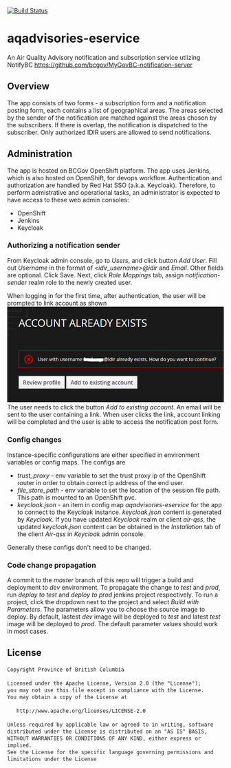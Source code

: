 
[![Build Status](https://jenkins-zffq6u-tools.pathfinder.gov.bc.ca/buildStatus/icon?job=build+aqadvisories-eservice+and+deploy+to+dev)](https://jenkins-zffq6u-tools.pathfinder.gov.bc.ca/job/build%20aqadvisories-eservice%20and%20deploy%20to%20dev/)

# aqadvisories-eservice
An Air Quality Advisory notification and subscription service utlizing NotifyBC https://github.com/bcgov/MyGovBC-notification-server

## Overview
The app consists of two forms - a subscription form and a notification posting form, each contains a list of geographical areas. The areas selected by the sender of the notification are matched against the areas chosen by the subscribers. If there is overlap, the notification is dispatched to the subscriber.
Only authorized IDIR users are allowed to send notifications.

## Administration
The app is hosted on BCGov OpenShift platform. The app uses Jenkins, which is also hosted on OpenShift, for devops workflow. Authentication and authorization are handled by Red Hat SSO (a.k.a. Keycloak). Therefore, to perform admistrative and operational tasks, an administrator is expected to have access to these web admin consoles:
* OpenShift
* Jenkins
* Keycloak

### Authorizing a notification sender
From Keycloak admin console, go to *Users*, and click button *Add User*. Fill out *Username* in the format of *\<idir_username\>@idir* and *Email*. Other fields are optional. Click Save. Next, click *Role Mappings* tab, assign *notification-sender* realm role to the newly created user.

When logging in for the first time, after authentication, the user will be prompted to link account as shown ![link account](static/images/link-acct.png) 
The user needs to click the button *Add to existing account*. An email will be sent to the user containing a link. When user clicks the link, account linking will be completed and the user is able to access the notification post form.

### Config changes
Instance-specific configurations are either specified in environment variables or config maps. The configs are
* *trust_proxy* - env variable to set the trust proxy ip of the OpenShift router in order to obtain correct ip address of the end user. 
* *file_store_path* - env variable to set the location of the session file path. This path is mounted to an OpenShift pvc.
* *keycloak.json* - an item in config map  *aqadvisories-eservice* for the app to connect to the Keycloak instance. *keycloak.json* content is generated by *Keycloak*. If you have updated *Keycloak* realm or client *air-qss*, the updated *keycloak.json* content can be obtained in the *Installation* tab of the client *Air-qss* in *Keycloak* admin console.

Generally these configs don't need to be changed.

### Code change propagation
A commit to the *master* branch of this repo will trigger a build and deployment to *dev* environment. To propagate the change to *test* and *prod*, run *deploy to test* and *deploy to prod* jenkins project respectively. To run a project,  click the dropdown next to the project and select *Build with Parameters*. The parameters allow you to choose the source image to deploy. By default, lastest *dev* image will be deployed to *test* and latest *test* image will be deployed to *prod*. The default parameter values should work in most cases.


## License

    Copyright Province of British Columbia

    Licensed under the Apache License, Version 2.0 (the "License");
    you may not use this file except in compliance with the License.
    You may obtain a copy of the License at 

       http://www.apache.org/licenses/LICENSE-2.0

    Unless required by applicable law or agreed to in writing, software
    distributed under the License is distributed on an "AS IS" BASIS,
    WITHOUT WARRANTIES OR CONDITIONS OF ANY KIND, either express or implied.
    See the License for the specific language governing permissions and
    limitations under the License
